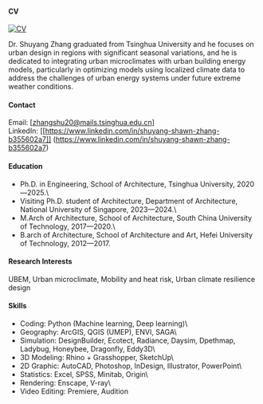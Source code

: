 #### CV
[![CV](https://img.shields.io/badge/CV-github-blue?logo=github)](https://shawnzhang7829.github.io/CV/ZhangShuyang_CV_251002.pdf)

Dr. Shuyang Zhang graduated from Tsinghua University and he focuses on urban design in regions with significant seasonal variations, and he is dedicated to integrating urban microclimates with urban building energy models, particularly in optimizing models using localized climate data to address the challenges of urban energy systems under future extreme weather conditions.

#### Contact
Email: [[zhangshu20@mails.tsinghua.edu.cn]](zhangshu20@mails.tsinghua.edu.cn)\
LinkedIn: [[https://www.linkedin.com/in/shuyang-shawn-zhang-b355602a7]] (https://www.linkedin.com/in/shuyang-shawn-zhang-b355602a7)

#### Education
- Ph.D. in Engineering, School of Architecture, Tsinghua University, 2020—2025.\
- Visiting Ph.D. student of Architecture, Department of Architecture, National University of Singapore, 2023—2024.\
- M.Arch of Architecture, School of Architecture, South China University of Technology, 2017—2020.\
- B.arch of Architecture, School of Architecture and Art, Hefei University of Technology, 2012—2017.

#### Research Interests
UBEM, Urban microclimate, Mobility and heat risk, Urban climate resilience design

#### Skills
- Coding: Python (Machine learning, Deep learning)\
- Geography: ArcGIS, QGIS (UMEP), ENVI, SAGA\
- Simulation: DesignBuilder, Ecotect, Radiance, Daysim, Dpethmap, Ladybug, Honeybee, Dragonfly, Eddy3D\
- 3D Modeling: Rhino + Grasshopper, SketchUp\
- 2D Graphic: AutoCAD, Photoshop, InDesign, Illustrator, PowerPoint\
- Statistics: Excel, SPSS, Minitab, Origin\
- Rendering: Enscape, V-ray\
- Video Editing: Premiere, Audition


